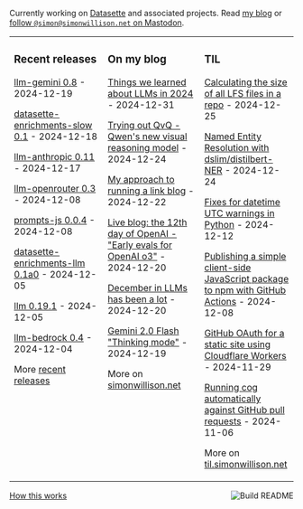 Currently working on [Datasette](https://datasette.io/) and associated projects. Read [my blog](https://simonwillison.net/) or <a href="https://fedi.simonwillison.net/@simon">follow `@simon@simonwillison.net` on Mastodon</a>.

<table><tr><td valign="top" width="33%">

### Recent releases
<!-- recent_releases starts -->
[llm-gemini 0.8](https://github.com/simonw/llm-gemini/releases/tag/0.8) - 2024-12-19

[datasette-enrichments-slow 0.1](https://github.com/datasette/datasette-enrichments-slow/releases/tag/0.1) - 2024-12-18

[llm-anthropic 0.11](https://github.com/simonw/llm-anthropic/releases/tag/0.11) - 2024-12-17

[llm-openrouter 0.3](https://github.com/simonw/llm-openrouter/releases/tag/0.3) - 2024-12-08

[prompts-js 0.0.4](https://github.com/simonw/prompts-js/releases/tag/0.0.4) - 2024-12-08

[datasette-enrichments-llm 0.1a0](https://github.com/datasette/datasette-enrichments-llm/releases/tag/0.1a0) - 2024-12-05

[llm 0.19.1](https://github.com/simonw/llm/releases/tag/0.19.1) - 2024-12-05

[llm-bedrock 0.4](https://github.com/simonw/llm-bedrock/releases/tag/0.4) - 2024-12-04
<!-- recent_releases ends -->
More [recent releases](https://github.com/simonw/simonw/blob/main/releases.md)
</td><td valign="top" width="34%">

### On my blog
<!-- blog starts -->
[Things we learned about LLMs in 2024](https://simonwillison.net/2024/Dec/31/llms-in-2024/) - 2024-12-31

[Trying out QvQ - Qwen's new visual reasoning model](https://simonwillison.net/2024/Dec/24/qvq/) - 2024-12-24

[My approach to running a link blog](https://simonwillison.net/2024/Dec/22/link-blog/) - 2024-12-22

[Live blog: the 12th day of OpenAI - "Early evals for OpenAI o3"](https://simonwillison.net/2024/Dec/20/live-blog-the-12th-day-of-openai/) - 2024-12-20

[December in LLMs has been a lot](https://simonwillison.net/2024/Dec/20/december-in-llms-has-been-a-lot/) - 2024-12-20

[Gemini 2.0 Flash "Thinking mode"](https://simonwillison.net/2024/Dec/19/gemini-thinking-mode/) - 2024-12-19
<!-- blog ends -->
More on [simonwillison.net](https://simonwillison.net/)
</td><td valign="top" width="33%">

### TIL
<!-- tils starts -->
[Calculating the size of all LFS files in a repo](https://til.simonwillison.net/git/size-of-lfs-files) - 2024-12-25

[Named Entity Resolution with dslim/distilbert-NER](https://til.simonwillison.net/llms/bert-ner) - 2024-12-24

[Fixes for datetime UTC warnings in Python](https://til.simonwillison.net/python/utc-warning-fix) - 2024-12-12

[Publishing a simple client-side JavaScript package to npm with GitHub Actions](https://til.simonwillison.net/npm/npm-publish-github-actions) - 2024-12-08

[GitHub OAuth for a static site using Cloudflare Workers](https://til.simonwillison.net/cloudflare/workers-github-oauth) - 2024-11-29

[Running cog automatically against GitHub pull requests](https://til.simonwillison.net/github-actions/cog) - 2024-11-06
<!-- tils ends -->
More on [til.simonwillison.net](https://til.simonwillison.net/)
</td></tr></table>

<a href="https://github.com/simonw/simonw/actions"><img src="https://github.com/simonw/simonw/workflows/Build%20README/badge.svg" align="right" alt="Build README"></a> <a href="https://simonwillison.net/2020/Jul/10/self-updating-profile-readme/">How this works</a>
